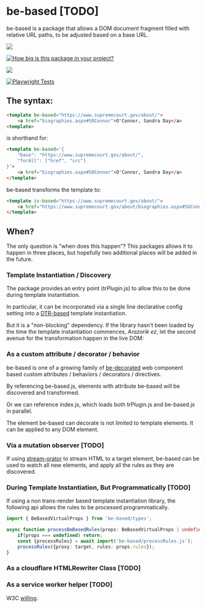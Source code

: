 # be-based [TODO]

be-based is a package that allows a DOM document fragment filled with relative URL paths, to be adjusted based on a base URL. 

<a href="https://nodei.co/npm/be-based/"><img src="https://nodei.co/npm/be-based.png"></a>

[![How big is this package in your project?](https://img.shields.io/bundlephobia/minzip/be-based?style=for-the-badge)](https://bundlephobia.com/result?p=be-based)

<img src="http://img.badgesize.io/https://cdn.jsdelivr.net/npm/be-based?compression=gzip">

[![Playwright Tests](https://github.com/bahrus/be-based/actions/workflows/CI.yml/badge.svg?branch=baseline)](https://github.com/bahrus/be-based/actions/workflows/CI.yml)

## The syntax:

```html
<template be-based="https://www.supremecourt.gov/about/">
    <a href="biographies.aspx#SOConnor">O'Connor, Sandra Day</a>
<template>
```

is shorthand for:

```html
<template be-based='{
    "base": "https://www.supremecourt.gov/about/",
    "forAll": ["href", "src"]
}'>
    <a href="biographies.aspx#SOConnor">O'Connor, Sandra Day</a>
</template>
```

be-based transforms the template to:

```html
<template is-based="https://www.supremecourt.gov/about/">
    <a href="https://www.supremecourt.gov/about/biographies.aspx#SOConnor">O'Connor, Sandra Day</a>
</template>
```

## When?

The only question is "when does this happen"?  This packages allows it to happen in three places, but hopefully two additional places will be added in the future.

###  Template Instantiation / Discovery

The package provides an entry point (trPlugin.js) to allow this to be done during template instantiation.

In particular, it can be incorporated via a single line declarative config setting into a [DTR-based](https://github.com/bahrus/trans-render#declarative-trans-render-syntax-via-plugins) template instantiation.

But it is a "non-blocking" dependency.  If the library hasn't been loaded by the time the template instantiation commences, *Arazorik ez*, let the second avenue for the transformation happen in the live DOM:

### As a custom attribute / decorator / behavior

be-based is one of a growing family of [be-decorated](https://github.com/bahrus/be-decorated) web component based custom attributes /  behaviors / decorators / directives.

By referencing be-based.js, elements with attribute be-based will be discovered and transformed.

Or we can reference index.js, which loads both trPlugin.js and be-based.js in parallel.

The element be-based can decorate is not limited to template elements.  It can be applied to any DOM element.

### Via a mutation observer [TODO]

If using [stream-orator](https://github.com/bahrus/stream-orator) to stream HTML to a target element, be-based can be used to watch all new elements, and apply all the rules as they are discovered.

### During Template Instantiation, But Programmatically [TODO]

If using a non trans-render based template instantiation library, the following api allows the rules to be processed programmatically.

```TypeScript
import { BeBasedVirtualProps } from 'be-based/types';

async function processBeBasedRules(props: BeBasedVirtualProps | undefined, target: Element){
    if(props === undefined) return;
    const {processRules} = await import('be-based/processRules.js');
    processRules({proxy: target, rules: props.rules});
}

```


### As a cloudflare HTMLRewriter Class [TODO]

### As a service worker helper [TODO]

W3C [willing](https://discourse.wicg.io/t/proposal-support-cloudflares-htmlrewriter-api-in-workers/5721).

